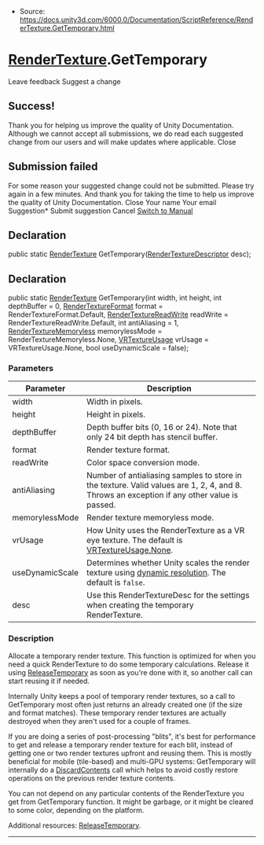 * Source: https://docs.unity3d.com/6000.0/Documentation/ScriptReference/RenderTexture.GetTemporary.html

#  [RenderTexture](https://docs.unity3d.com/6000.0/Documentation/ScriptReference/RenderTexture.html).GetTemporary
Leave feedback
Suggest a change
## Success!
Thank you for helping us improve the quality of Unity Documentation. Although we cannot accept all submissions, we do read each suggested change from our users and will make updates where applicable.
Close
## Submission failed
For some reason your suggested change could not be submitted. Please <a>try again</a> in a few minutes. And thank you for taking the time to help us improve the quality of Unity Documentation.
Close
Your name Your email Suggestion* Submit suggestion
Cancel
[Switch to Manual](https://docs.unity3d.com/6000.0/Documentation/Manual/class-RenderTexture.html "Go to RenderTexture Component in the Manual")
## Declaration
public static [RenderTexture](https://docs.unity3d.com/6000.0/Documentation/ScriptReference/RenderTexture.html) GetTemporary([RenderTextureDescriptor](https://docs.unity3d.com/6000.0/Documentation/ScriptReference/RenderTextureDescriptor.html) desc); 
## Declaration
public static [RenderTexture](https://docs.unity3d.com/6000.0/Documentation/ScriptReference/RenderTexture.html) GetTemporary(int width, int height, int depthBuffer = 0, [RenderTextureFormat](https://docs.unity3d.com/6000.0/Documentation/ScriptReference/RenderTextureFormat.html) format = RenderTextureFormat.Default, [RenderTextureReadWrite](https://docs.unity3d.com/6000.0/Documentation/ScriptReference/RenderTextureReadWrite.html) readWrite = RenderTextureReadWrite.Default, int antiAliasing = 1, [RenderTextureMemoryless](https://docs.unity3d.com/6000.0/Documentation/ScriptReference/RenderTextureMemoryless.html) memorylessMode = RenderTextureMemoryless.None, [VRTextureUsage](https://docs.unity3d.com/6000.0/Documentation/ScriptReference/VRTextureUsage.html) vrUsage = VRTextureUsage.None, bool useDynamicScale = false); 
### Parameters
Parameter | Description  
---|---  
width | Width in pixels.  
height | Height in pixels.  
depthBuffer | Depth buffer bits (0, 16 or 24). Note that only 24 bit depth has stencil buffer.  
format | Render texture format.  
readWrite | Color space conversion mode.  
antiAliasing | Number of antialiasing samples to store in the texture. Valid values are 1, 2, 4, and 8. Throws an exception if any other value is passed.  
memorylessMode | Render texture memoryless mode.  
vrUsage | How Unity uses the RenderTexture as a VR eye texture. The default is [VRTextureUsage.None](https://docs.unity3d.com/6000.0/Documentation/ScriptReference/VRTextureUsage.None.html).  
useDynamicScale | Determines whether Unity scales the render texture using [dynamic resolution](https://docs.unity3d.com/6000.0/Documentation/Manual/DynamicResolution.html). The default is `false`.  
desc | Use this RenderTextureDesc for the settings when creating the temporary RenderTexture.  
### Description
Allocate a temporary render texture.
This function is optimized for when you need a quick RenderTexture to do some temporary calculations. Release it using [ReleaseTemporary](https://docs.unity3d.com/6000.0/Documentation/ScriptReference/RenderTexture.ReleaseTemporary.html) as soon as you're done with it, so another call can start reusing it if needed.  
  
Internally Unity keeps a pool of temporary render textures, so a call to GetTemporary most often just returns an already created one (if the size and format matches). These temporary render textures are actually destroyed when they aren't used for a couple of frames.  
  
If you are doing a series of post-processing "blits", it's best for performance to get and release a temporary render texture for each blit, instead of getting one or two render textures upfront and reusing them. This is mostly beneficial for mobile (tile-based) and multi-GPU systems: GetTemporary will internally do a [DiscardContents](https://docs.unity3d.com/6000.0/Documentation/ScriptReference/RenderTexture.DiscardContents.html) call which helps to avoid costly restore operations on the previous render texture contents.  
  
You can not depend on any particular contents of the RenderTexture you get from GetTemporary function. It might be garbage, or it might be cleared to some color, depending on the platform.  
  
Additional resources: [ReleaseTemporary](https://docs.unity3d.com/6000.0/Documentation/ScriptReference/RenderTexture.ReleaseTemporary.html).
* * *

